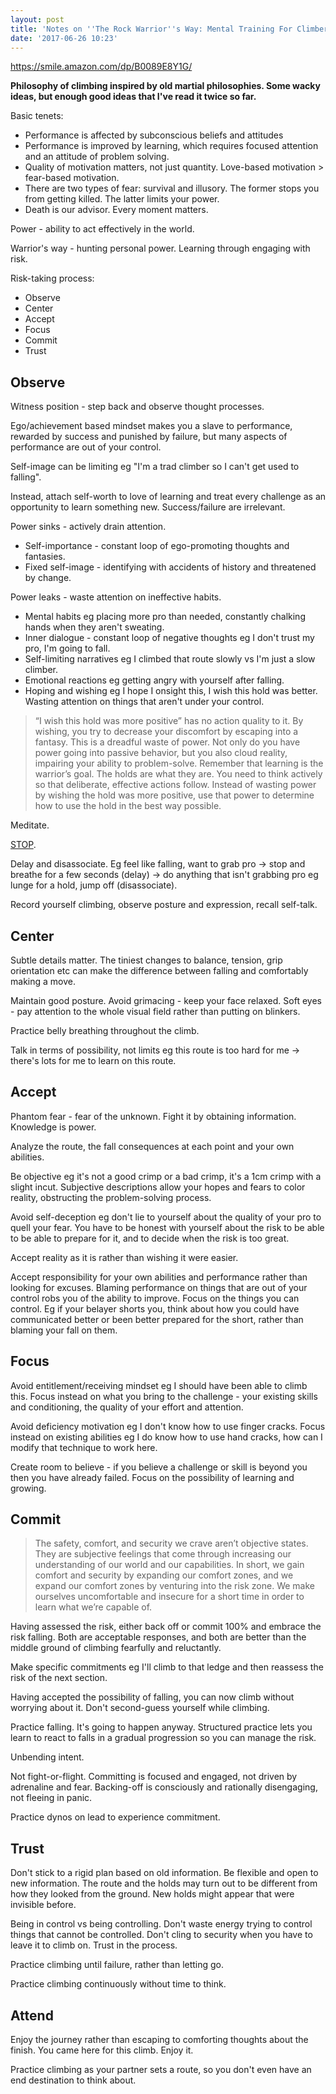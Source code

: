 ```yaml
---
layout: post
title: 'Notes on ''The Rock Warrior''s Way: Mental Training For Climbers'''
date: '2017-06-26 10:23'
---
```


<https://smile.amazon.com/dp/B0089E8Y1G/>

__Philosophy of climbing inspired by old martial philosophies. Some wacky ideas, but enough good ideas that I've read it twice so far.__

Basic tenets:

* Performance is affected by subconscious beliefs and attitudes
* Performance is improved by learning, which requires focused attention and an attitude of problem solving.
* Quality of motivation matters, not just quantity. Love-based motivation > fear-based motivation.
* There are two types of fear: survival and illusory. The former stops you from getting killed. The latter limits your power. 
* Death is our advisor. Every moment matters.

Power - ability to act effectively in the world. 

Warrior's way - hunting personal power. Learning through engaging with risk.

Risk-taking process:

* Observe
* Center
* Accept
* Focus 
* Commit
* Trust

## Observe

Witness position - step back and observe thought processes.

Ego/achievement based mindset makes you a slave to performance, rewarded by success and punished by failure, but many aspects of performance are out of your control.

Self-image can be limiting eg "I'm a trad climber so I can't get used to falling".

Instead, attach self-worth to love of learning and treat every challenge as an opportunity to learn something new. Success/failure are irrelevant.

Power sinks - actively drain attention.

* Self-importance - constant loop of ego-promoting thoughts and fantasies.
* Fixed self-image - identifying with accidents of history and threatened by change.

Power leaks - waste attention on ineffective habits.

* Mental habits eg placing more pro than needed, constantly chalking hands when they aren't sweating.
* Inner dialogue - constant loop of negative thoughts eg I don't trust my pro, I'm going to fall.
* Self-limiting narratives eg I climbed that route slowly vs I'm just a slow climber.
* Emotional reactions eg getting angry with yourself after falling.
* Hoping and wishing eg I hope I onsight this, I wish this hold was better. Wasting attention on things that aren't under your control.

> “I wish this hold was more positive” has no action quality to it. By wishing, you try to decrease your discomfort by escaping into a fantasy. This is a dreadful waste of power. Not only do you have power going into passive behavior, but you also cloud reality, impairing your ability to problem-solve. Remember that learning is the warrior’s goal. The holds are what they are. You need to think actively so that deliberate, effective actions follow. Instead of wasting power by wishing the hold was more positive, use that power to determine how to use the hold in the best way possible.

Meditate.

[STOP](http://www.endlesssearch.co.uk/exercises_stop.htm).

Delay and disassociate. Eg feel like falling, want to grab pro -> stop and breathe for a few seconds (delay) -> do anything that isn't grabbing pro eg lunge for a hold, jump off (disassociate).

Record yourself climbing, observe posture and expression, recall self-talk.

## Center

Subtle details matter. The tiniest changes to balance, tension, grip orientation etc can make the difference between falling and comfortably making a move.

Maintain good posture. Avoid grimacing - keep your face relaxed. Soft eyes - pay attention to the whole visual field rather than putting on blinkers.

Practice belly breathing throughout the climb.

Talk in terms of possibility, not limits eg this route is too hard for me -> there's lots for me to learn on this route.

## Accept

Phantom fear - fear of the unknown. Fight it by obtaining information. Knowledge is power.

Analyze the route, the fall consequences at each point and your own abilities. 

Be objective eg it's not a good crimp or a bad crimp, it's a 1cm crimp with a slight incut. Subjective descriptions allow your hopes and fears to color reality, obstructing the problem-solving process. 

Avoid self-deception eg don't lie to yourself about the quality of your pro to quell your fear. You have to be honest with yourself about the risk to be able to be able to prepare for it, and to decide when the risk is too great.

Accept reality as it is rather than wishing it were easier. 

Accept responsibility for your own abilities and performance rather than looking for excuses. Blaming performance on things that are out of your control robs you of the ability to improve. Focus on the things you can control. Eg if your belayer shorts you, think about how you could have communicated better or been better prepared for the short, rather than blaming your fall on them.

## Focus

Avoid entitlement/receiving mindset eg I should have been able to climb this. Focus instead on what you bring to the challenge - your existing skills and conditioning, the quality of your effort and attention.

Avoid deficiency motivation eg I don't know how to use finger cracks. Focus instead on existing abilities eg I do know how to use hand cracks, how can I modify that technique to work here.

Create room to believe - if you believe a challenge or skill is beyond you then you have already failed. Focus on the possibility of learning and growing.

## Commit

> The safety, comfort, and security we crave aren’t objective states. They are subjective feelings that come through increasing our understanding of our world and our capabilities. In short, we gain comfort and security by expanding our comfort zones, and we expand our comfort zones by venturing into the risk zone. We make ourselves uncomfortable and insecure for a short time in order to learn what we’re capable of.

Having assessed the risk, either back off or commit 100% and embrace the risk falling. Both are acceptable responses, and both are better than the middle ground of climbing fearfully and reluctantly. 

Make specific commitments eg I'll climb to that ledge and then reassess the risk of the next section.

Having accepted the possibility of falling, you can now climb without worrying about it. Don't second-guess yourself while climbing. 

Practice falling. It's going to happen anyway. Structured practice lets you learn to react to falls in a gradual progression so you can manage the risk.

Unbending intent.

Not fight-or-flight. Committing is focused and engaged, not driven by adrenaline and fear. Backing-off is consciously and rationally disengaging, not fleeing in panic.

Practice dynos on lead to experience commitment.

## Trust

Don't stick to a rigid plan based on old information. Be flexible and open to new information. The route and the holds may turn out to be different from how they looked from the ground. New holds might appear that were invisible before. 

Being in control vs being controlling. Don't waste energy trying to control things that cannot be controlled. Don't cling to security when you have to leave it to climb on. Trust in the process.

Practice climbing until failure, rather than letting go.

Practice climbing continuously without time to think.

## Attend

Enjoy the journey rather than escaping to comforting thoughts about the finish. You came here for this climb. Enjoy it.

Practice climbing as your partner sets a route, so you don't even have an end destination to think about.
